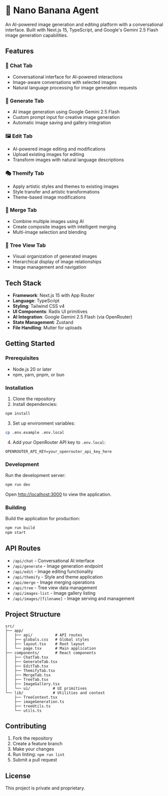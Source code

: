 # 🍌 Nano Banana Agent

An AI-powered image generation and editing platform with a conversational interface. Built with Next.js 15, TypeScript, and Google's Gemini 2.5 Flash image generation capabilities.

## Features

### 💬 Chat Tab
- Conversational interface for AI-powered interactions
- Image-aware conversations with selected images
- Natural language processing for image generation requests

### 🎨 Generate Tab
- AI image generation using Google Gemini 2.5 Flash
- Custom prompt input for creative image generation
- Automatic image saving and gallery integration

### 🖼️ Edit Tab
- AI-powered image editing and modifications
- Upload existing images for editing
- Transform images with natural language descriptions

### 🎭 Themify Tab
- Apply artistic styles and themes to existing images
- Style transfer and artistic transformations
- Theme-based image modifications

### 🔗 Merge Tab
- Combine multiple images using AI
- Create composite images with intelligent merging
- Multi-image selection and blending

### 🌳 Tree View Tab
- Visual organization of generated images
- Hierarchical display of image relationships
- Image management and navigation

## Tech Stack

- **Framework**: Next.js 15 with App Router
- **Language**: TypeScript
- **Styling**: Tailwind CSS v4
- **UI Components**: Radix UI primitives
- **AI Integration**: Google Gemini 2.5 Flash (via OpenRouter)
- **State Management**: Zustand
- **File Handling**: Multer for uploads

## Getting Started

### Prerequisites

- Node.js 20 or later
- npm, yarn, pnpm, or bun

### Installation

1. Clone the repository
2. Install dependencies:
```bash
npm install
```

3. Set up environment variables:
```bash
cp .env.example .env.local
```

4. Add your OpenRouter API key to `.env.local`:
```
OPENROUTER_API_KEY=your_openrouter_api_key_here
```

### Development

Run the development server:

```bash
npm run dev
```

Open [http://localhost:3000](http://localhost:3000) to view the application.

### Building

Build the application for production:

```bash
npm run build
npm start
```

## API Routes

- `/api/chat` - Conversational AI interface
- `/api/generate` - Image generation endpoint
- `/api/edit` - Image editing functionality
- `/api/themify` - Style and theme application
- `/api/merge` - Image merging operations
- `/api/tree` - Tree view data management
- `/api/images-list` - Image gallery listing
- `/api/images/[filename]` - Image serving and management

## Project Structure

```
src/
├── app/
│   ├── api/          # API routes
│   ├── globals.css   # Global styles
│   ├── layout.tsx    # Root layout
│   └── page.tsx      # Main application
├── components/       # React components
│   ├── ChatTab.tsx
│   ├── GenerateTab.tsx
│   ├── EditTab.tsx
│   ├── ThemifyTab.tsx
│   ├── MergeTab.tsx
│   ├── TreeTab.tsx
│   ├── ImageGallery.tsx
│   └── ui/          # UI primitives
└── lib/             # Utilities and context
    ├── TreeContext.tsx
    ├── imageGeneration.ts
    ├── treeUtils.ts
    └── utils.ts
```

## Contributing

1. Fork the repository
2. Create a feature branch
3. Make your changes
4. Run linting: `npm run lint`
5. Submit a pull request

## License

This project is private and proprietary.
